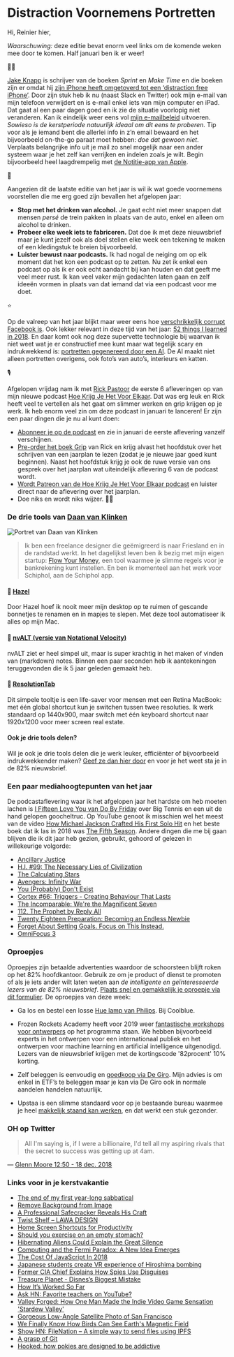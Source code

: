 # Distraction Voornemens Portretten

Hi, Reinier hier,

*Waarschuwing:* deze editie bevat enorm veel links om de komende weken mee door te komen. Half januari ben ik er weer!

👨‍💻

[Jake Knapp](https://jakeknapp.com/) is schrijver van de boeken _Sprint_ en _Make Time_ en die boeken zijn er omdat hij [zijn iPhone heeft omgetoverd tot een ‘distraction free iPhone’](https://medium.com/s/story/six-years-with-a-distraction-free-iphone-8cf5eb4f97e3). Door zijn stuk heb ik nu (naast Slack en Twitter) ook mijn e-mail van mijn telefoon verwijdert en is e-mail enkel iets van mijn computer en iPad. Dat gaat al een paar dagen goed en ik zie de situatie voorlopig niet veranderen. Kan ik eindelijk weer eens vol [mijn e-mailbeleid](https://e-mailbeleid.nl) uitvoeren. _Sowieso is de kerstperiode natuurlijk ideaal om dit eens te proberen._ Tip voor als je iemand bent die allerlei info in z’n email bewaard en het bijvoorbeeld on-the-go paraat moet hebben: _doe dat gewoon niet_. Verplaats belangrijke info uit je mail zo snel mogelijk naar een ander systeem waar je het zelf kan verrijken en indelen zoals je wilt. Begin bijvoorbeeld heel laagdrempelig met [de Notitie-app van Apple](https://appleinsider.com/articles/18/08/14/five-tips-to-get-much-more-out-of-apple-notes-on-ios-and-macos).

🎇

Aangezien dit de laatste editie van het jaar is wil ik wat goede voornemens voorstellen die me erg goed zijn bevallen het afgelopen jaar:

- **Stop met het drinken van alcohol.** Je gaat echt niet meer snappen dat mensen _persé_ de trein pakken in plaats van de auto, enkel en alleen om alcohol te drinken.
- **Probeer elke week iets te fabriceren.** Dat doe ik met deze nieuwsbrief maar je kunt jezelf ook als doel stellen elke week een tekening te maken of een kledingstuk te breien bijvoorbeeld.
- **Luister bewust naar podcasts.** Ik had nogal de neiging om op elk moment dat het kon een podcast op te zetten. Nu zet ik enkel een podcast op als ik er ook echt aandacht bij kan houden en dat geeft me veel meer rust. Ik kan veel vaker mijn gedachten laten gaan en zelf ideeën vormen in plaats van dat iemand dat via een podcast voor me doet.

⭐️

Op de valreep van het jaar blijkt maar weer eens hoe [verschrikkelijk corrupt Facebook is](https://www.nytimes.com/2018/12/18/technology/facebook-privacy.html). Ook lekker relevant in deze tijd van het jaar: [52 things I learned in 2018](https://medium.com/fluxx-studio-notes/52-things-i-learned-in-2018-b07fc110d8e1). En daar komt ook nog deze supervette technologie bij waarvan ik niet weet wat je er constructief mee kunt maar wat tegelijk scary en indrukwekkend is: [portretten gegenereerd door een AI](https://petapixel.com/2018/12/17/these-portraits-were-made-by-ai-none-of-these-people-exist/). De AI maakt niet alleen portretten overigens, ook foto’s van auto’s, interieurs en katten.

🎙

Afgelopen vrijdag nam ik met [Rick Pastoor](https://twitter.com/rickpastoor) de eerste 6 afleveringen op van mijn nieuwe podcast [Hoe Krijg Je Het Voor Elkaar](https://hoekrijgjehetvoorelkaar.nl). Dat was erg leuk en Rick heeft veel te vertellen als het gaat om slimmer werken en grip krijgen op je werk. Ik heb enorm veel zin om deze podcast in januari te lanceren! Er zijn een paar dingen die je nu al kunt doen:

- [Abonneer je op de podcast](https://itunes.apple.com/nl/podcast/hoe-krijg-je-het-voor-elkaar/id1446011449?l=nl) en zie in januari de eerste aflevering vanzelf verschijnen.
- [Pre-order het boek Grip](https://gripboek.nl) van Rick en krijg alvast het hoofdstuk over het schrijven van een jaarplan te lezen (zodat je je nieuwe jaar goed kunt beginnen). Naast het hoofdstuk krijg je ook de ruwe versie van ons gesprek over het jaarplan wat uiteindelijk aflevering 6 van de podcast wordt.
- [Wordt Patreon van de Hoe Krijg Je Het Voor Elkaar podcast](https://www.patreon.com/reinier) en luister direct naar de aflevering over het jaarplan.
- Doe niks en wordt niks wijzer. 🤷‍♂️

### De drie tools van [Daan van Klinken](https://twitter.com/daanriver)

![Portret van Daan van Klinken](https://sinds82.nl/images/daan-van-klinken.jpg)

> Ik ben een freelance designer die geëmigreerd is naar Friesland en in de randstad werkt. In het dagelijkst leven ben ik bezig met mijn eigen startup: [Flow Your Money](http://flowyour.money), een tool waarmee je slimme regels voor je bankrekening kunt instellen. En ben ik momenteel aan het werk voor Schiphol, aan de Schiphol app.

#### 🔸 [Hazel](https://www.noodlesoft.com/)

Door Hazel hoef ik nooit meer mijn desktop op te ruimen of gescande bonnetjes te renamen en in mapjes te slepen. Met deze tool automatiseer ik alles op mijn Mac.

#### 🔸 [nvALT (versie van Notational Velocity)](http://brettterpstra.com/projects/nvalt/)

nvALT ziet er heel simpel uit, maar is super krachtig in het maken of vinden van (markdown) notes. Binnen een paar seconden heb ik aantekeningen teruggevonden die ik 5 jaar geleden gemaakt heb.

#### 🔸 [ResolutionTab](http://www.resolutiontab.com/)

Dit simpele tooltje is een life-saver voor mensen met een Retina MacBook: met één global shortcut kun je switchen tussen twee resoluties. Ik werk standaard op 1440x900, maar switch met één keyboard shortcut naar 1920x1200 voor meer screen real estate.

#### Ook je drie tools delen?

Wil je ook je drie tools delen die je werk leuker, efficiënter of bijvoorbeeld indrukwekkender maken? [Geef ze dan hier door](https://goo.gl/forms/C5J2VoBlxJKR9Ikw2) en voor je het weet sta je in de 82% nieuwsbrief.

### Een paar mediahoogtepunten van het jaar

De podcastaflevering waar ik het afgelopen jaar het hardste om heb moeten lachen is [I Fifteen Love You van Do By Friday](http://dobyfriday.com/62) over Big Tennis en een uit de hand gelopen goocheltruc. Op YouTube genoot ik misschien wel het meest van de video [How Michael Jackson Crafted His First Solo Hit](https://www.youtube.com/watch?v=A3nKAvIc8to&feature=share) en het beste boek dat ik las in 2018 was [The Fifth Season](https://www.goodreads.com/book/show/25194939-the-fifth-season). Andere dingen die me bij gaan blijven die ik dit jaar heb gezien, gebruikt, gehoord of gelezen in willekeurige volgorde:

- [Ancillary Justice](https://www.goodreads.com/book/show/17333324-ancillary-justice)
- [H.I. #99: The Necessary Lies of Civilization](http://www.hellointernet.fm/podcast/99)
- [The Calculating Stars](https://www.goodreads.com/book/show/33080122-the-calculating-stars)
- [Avengers: Infinity War](https://www.imdb.com/title/tt4154756/)
- [You (Probably) Don't Exist](https://www.youtube.com/watch?v=8kX62n6yNXA)
- [Cortex #66: Triggers - Creating Behaviour That Lasts](https://www.relay.fm/cortex/66)
- [The Incomparable: We're the Magnificent Seven](https://www.theincomparable.com/theincomparable/430/)
- [112. The Prophet by Reply All](https://www.gimletmedia.com/reply-all/112-the-prophet)
- [Twenty Eighteen Preparation: Becoming an Endless Newbie](http://www.airbagindustries.com/archives/airbag/twenty_eighteen_1.php)
- [Forget About Setting Goals. Focus on This Instead.](https://jamesclear.com/goals-systems?utm_campaign=Revue%20newsletter&utm_medium=Newsletter&utm_source=StartupWatching%20%E2%9A%A1%EF%B8%8F)
- [OmniFocus 3](https://www.omnigroup.com/omnifocus/)

### Oproepjes

Oproepjes zijn betaalde advertenties waardoor de schoorsteen blijft roken op het 82% hoofdkantoor. Gebruik ze om je product of dienst te promoten of als je iets ander wilt laten weten aan _de intelligente en geïnteresseerde lezers van de 82% nieuwsbrief_. [Plaats snel en gemakkelijk je oproepje via dit formulier](https://forms.82procent.nl). De oproepjes van deze week:

- Ga los en bestel een losse [Hue lamp van Philips](https://www.coolblue.nl/product/653899/philips-hue-white-and-color-losse-lamp.html). Bij Coolblue.

- Frozen Rockets Academy heeft voor 2019 weer [fantastische workshops voor ontwerpers](https://academy.frozenrockets.nl) op het programma staan. We hebben bijvoorbeeld experts in het ontwerpen voor een internationaal publiek en het ontwerpen voor machine learning en artificial intelligence uitgenodigd. Lezers van de nieuwsbrief krijgen met de kortingscode '82procent' 10% korting.

- Zelf beleggen is eenvoudig en [goedkoop via De Giro](https://www.degiro.nl/start-met-beleggen.html?id=VHLD38S3&referral_name=R%20Ladan&utm_source=mgm). Mijn advies is om enkel in ETF’s te beleggen maar je kan via De Giro ook in normale aandelen handelen natuurlijk.

- Upstaa is een slimme standaard voor op je bestaande bureau waarmee je heel [makkelijk staand kan werken](https://upstaa.com), en dat werkt een stuk gezonder.

### OH op Twitter

> All I'm saying is, if I were a billionaire, I'd tell all my aspiring rivals that the secret to success was getting up at 4am.

— [Glenn Moore 12:50 - 18 dec. 2018](https://twitter.com/TheNewsAtGlenn/status/1074995364195917824)

### Links voor in je kerstvakantie

- [The end of my first year-long sabbatical](https://medium.com/@travishines/the-end-of-my-first-year-long-sabbatical-26461e654eff?_referrer=twitter)
- [Remove Background from Image](https://www.remove.bg/)
- [A Professional Safecracker Reveals His Craft](https://www.theatlantic.com/amp/article/577897/?__twitter_impression=true)
- [Twist Shelf – LAWA DESIGN](https://lawadesign.dk/collections/all/products/twist-shelf)
- [Home Screen Shortcuts for Productivity](http://www.macdrifter.com/2018/12/home-screen-shortcuts-for-productivity.html)
- [Should you exercise on an empty stomach?](https://www.nutritionaction.com/daily/exercise-for-health/running-on-empty/)
- [Hibernating Aliens Could Explain the Great Silence](https://gizmodo.com/hibernating-aliens-could-explain-the-great-silence-1795695445)
- [Computing and the Fermi Paradox: A New Idea Emerges](https://spectrum.ieee.org/tech-talk/computing/hardware/computing-and-the-fermi-paradox-a-new-idea-emergestheyre-all-asleep)
- [The Cost Of JavaScript In 2018](https://medium.com/@addyosmani/the-cost-of-javascript-in-2018-7d8950fbb5d4)
- [Japanese students create VR experience of Hiroshima bombing](https://www.csmonitor.com/World/Asia-Pacific/2018/0806/Japanese-students-create-VR-experience-of-Hiroshima-bombing)
- [Former CIA Chief Explains How Spies Use Disguises](https://www.youtube.com/watch?v=JASUsVY5YJ8&feature=share)
- [Treasure Planet - Disnes’s Biggest Mistake](https://www.youtube.com/watch?v=b9sycdSkngA&feature=share)
- [How It’s Worked So Far](http://randsinrepose.com/archives/how-its-worked-so-far/)
- [Ask HN: Favorite teachers on YouTube?](https://news.ycombinator.com/item?id=17999659)
- [Valley Forged: How One Man Made the Indie Video Game Sensation 'Stardew Valley'](https://www.gq.com/story/stardew-valley-eric-barone-profile)
- [Gorgeous Low-Angle Satellite Photo of San Francisco](https://kottke.org/18/11/gorgeous-low-angle-satellite-photo-of-san-francisco)
- [We Finally Know How Birds Can See Earth's Magnetic Field](https://www.forbes.com/sites/trevornace/2018/04/04/we-finally-know-how-birds-can-see-earths-magnetic-field/#6931ca0420e1)
- [Show HN: FileNation – A simple way to send files using IPFS](https://news.ycombinator.com/item?id=16777501)
- [A grasp of Git](https://www.future-processing.pl/blog/a-grasp-of-git/)
- [Hooked: how pokies are designed to be addictive](https://www.theguardian.com/australia-news/datablog/ng-interactive/2017/sep/28/hooked-how-pokies-are-designed-to-be-addictive)
